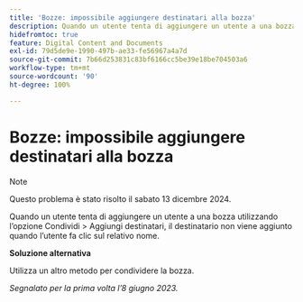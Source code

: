 ```yaml
---
title: 'Bozze: impossibile aggiungere destinatari alla bozza'
description: Quando un utente tenta di aggiungere un utente a una bozza utilizzando l’opzione Condividi > Aggiungi destinatari, il destinatario non viene aggiunto quando l’utente fa clic sul relativo nome.
hidefromtoc: true
feature: Digital Content and Documents
exl-id: 79d5de9e-1990-497b-ae33-fe56967a4a7d
source-git-commit: 7b66d253831c83bf6166cc5be39e18be704503a6
workflow-type: tm+mt
source-wordcount: '90'
ht-degree: 100%

---
```


# Bozze: impossibile aggiungere destinatari alla bozza

>[!NOTE]
>
>Questo problema è stato risolto il sabato 13 dicembre 2024.

Quando un utente tenta di aggiungere un utente a una bozza utilizzando l’opzione Condividi > Aggiungi destinatari, il destinatario non viene aggiunto quando l’utente fa clic sul relativo nome.

**Soluzione alternativa**

Utilizza un altro metodo per condividere la bozza.

_Segnalato per la prima volta l’8 giugno 2023._
